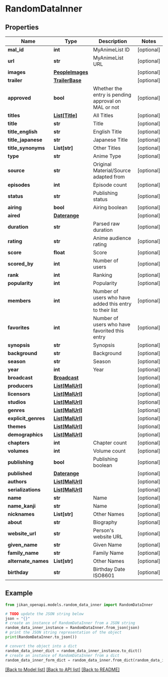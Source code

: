 # RandomDataInner


## Properties

Name | Type | Description | Notes
------------ | ------------- | ------------- | -------------
**mal_id** | **int** | MyAnimeList ID | [optional] 
**url** | **str** | MyAnimeList URL | [optional] 
**images** | [**PeopleImages**](PeopleImages.md) |  | [optional] 
**trailer** | [**TrailerBase**](TrailerBase.md) |  | [optional] 
**approved** | **bool** | Whether the entry is pending approval on MAL or not | [optional] 
**titles** | [**List[Title]**](Title.md) | All Titles | [optional] 
**title** | **str** | Title | [optional] 
**title_english** | **str** | English Title | [optional] 
**title_japanese** | **str** | Japanese Title | [optional] 
**title_synonyms** | **List[str]** | Other Titles | [optional] 
**type** | **str** | Anime Type | [optional] 
**source** | **str** | Original Material/Source adapted from | [optional] 
**episodes** | **int** | Episode count | [optional] 
**status** | **str** | Publishing status | [optional] 
**airing** | **bool** | Airing boolean | [optional] 
**aired** | [**Daterange**](Daterange.md) |  | [optional] 
**duration** | **str** | Parsed raw duration | [optional] 
**rating** | **str** | Anime audience rating | [optional] 
**score** | **float** | Score | [optional] 
**scored_by** | **int** | Number of users | [optional] 
**rank** | **int** | Ranking | [optional] 
**popularity** | **int** | Popularity | [optional] 
**members** | **int** | Number of users who have added this entry to their list | [optional] 
**favorites** | **int** | Number of users who have favorited this entry | [optional] 
**synopsis** | **str** | Synopsis | [optional] 
**background** | **str** | Background | [optional] 
**season** | **str** | Season | [optional] 
**year** | **int** | Year | [optional] 
**broadcast** | [**Broadcast**](Broadcast.md) |  | [optional] 
**producers** | [**List[MalUrl]**](MalUrl.md) |  | [optional] 
**licensors** | [**List[MalUrl]**](MalUrl.md) |  | [optional] 
**studios** | [**List[MalUrl]**](MalUrl.md) |  | [optional] 
**genres** | [**List[MalUrl]**](MalUrl.md) |  | [optional] 
**explicit_genres** | [**List[MalUrl]**](MalUrl.md) |  | [optional] 
**themes** | [**List[MalUrl]**](MalUrl.md) |  | [optional] 
**demographics** | [**List[MalUrl]**](MalUrl.md) |  | [optional] 
**chapters** | **int** | Chapter count | [optional] 
**volumes** | **int** | Volume count | [optional] 
**publishing** | **bool** | Publishing boolean | [optional] 
**published** | [**Daterange**](Daterange.md) |  | [optional] 
**authors** | [**List[MalUrl]**](MalUrl.md) |  | [optional] 
**serializations** | [**List[MalUrl]**](MalUrl.md) |  | [optional] 
**name** | **str** | Name | [optional] 
**name_kanji** | **str** | Name | [optional] 
**nicknames** | **List[str]** | Other Names | [optional] 
**about** | **str** | Biography | [optional] 
**website_url** | **str** | Person&#39;s website URL | [optional] 
**given_name** | **str** | Given Name | [optional] 
**family_name** | **str** | Family Name | [optional] 
**alternate_names** | **List[str]** | Other Names | [optional] 
**birthday** | **str** | Birthday Date ISO8601 | [optional] 

## Example

```python
from jikan_openapi.models.random_data_inner import RandomDataInner

# TODO update the JSON string below
json = "{}"
# create an instance of RandomDataInner from a JSON string
random_data_inner_instance = RandomDataInner.from_json(json)
# print the JSON string representation of the object
print(RandomDataInner.to_json())

# convert the object into a dict
random_data_inner_dict = random_data_inner_instance.to_dict()
# create an instance of RandomDataInner from a dict
random_data_inner_form_dict = random_data_inner.from_dict(random_data_inner_dict)
```
[[Back to Model list]](../README.md#documentation-for-models) [[Back to API list]](../README.md#documentation-for-api-endpoints) [[Back to README]](../README.md)


